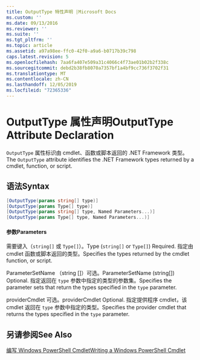 ```yaml
---
title: OutputType 特性声明 |Microsoft Docs
ms.custom: ''
ms.date: 09/13/2016
ms.reviewer: ''
ms.suite: ''
ms.tgt_pltfrm: ''
ms.topic: article
ms.assetid: a97a98ee-ffc0-42f0-a9a6-b0717b39c798
caps.latest.revision: 5
ms.openlocfilehash: 7aa6fa407e509a31c4066c4f73ae01b02b2f338c
ms.sourcegitcommit: debd2b38fb8070a7357bf1a4bf9cc736f3702f31
ms.translationtype: MT
ms.contentlocale: zh-CN
ms.lasthandoff: 12/05/2019
ms.locfileid: "72365336"
---
```

# <a name="outputtype-attribute-declaration"></a><span data-ttu-id="07d68-102">OutputType 属性声明</span><span class="sxs-lookup"><span data-stu-id="07d68-102">OutputType Attribute Declaration</span></span>

<span data-ttu-id="07d68-103">`OutputType` 属性标识由 cmdlet、函数或脚本返回的 .NET Framework 类型。</span><span class="sxs-lookup"><span data-stu-id="07d68-103">The `OutputType` attribute identifies the .NET Framework types returned by a cmdlet, function, or script.</span></span>

## <a name="syntax"></a><span data-ttu-id="07d68-104">语法</span><span class="sxs-lookup"><span data-stu-id="07d68-104">Syntax</span></span>

```csharp
[OutputType(params string[] type)]
[OutputType(params Type[] type)]
[OutputType(params string[] type, Named Parameters...)]
[OutputType(params Type[] type, Named Parameters...)]
```

#### <a name="parameters"></a><span data-ttu-id="07d68-105">参数</span><span class="sxs-lookup"><span data-stu-id="07d68-105">Parameters</span></span>

<span data-ttu-id="07d68-106">需要键入（`string[]` 或 `Type[]`）。</span><span class="sxs-lookup"><span data-stu-id="07d68-106">Type (`string[]` or `Type[]`) Required.</span></span> <span data-ttu-id="07d68-107">指定由 cmdlet 函数或脚本返回的类型。</span><span class="sxs-lookup"><span data-stu-id="07d68-107">Specifies the types returned by the cmdlet function, or script.</span></span>

<span data-ttu-id="07d68-108">ParameterSetName （string []）可选。</span><span class="sxs-lookup"><span data-stu-id="07d68-108">ParameterSetName (string[]) Optional.</span></span> <span data-ttu-id="07d68-109">指定返回在 `type` 参数中指定的类型的参数集。</span><span class="sxs-lookup"><span data-stu-id="07d68-109">Specifies the parameter sets that return the types specified in the `type` parameter.</span></span>

<span data-ttu-id="07d68-110">providerCmdlet 可选。</span><span class="sxs-lookup"><span data-stu-id="07d68-110">providerCmdlet Optional.</span></span> <span data-ttu-id="07d68-111">指定提供程序 cmdlet，该 cmdlet 返回在 `type` 参数中指定的类型。</span><span class="sxs-lookup"><span data-stu-id="07d68-111">Specifies the provider cmdlet that returns the types specified in the `type` parameter.</span></span>

## <a name="see-also"></a><span data-ttu-id="07d68-112">另请参阅</span><span class="sxs-lookup"><span data-stu-id="07d68-112">See Also</span></span>

[<span data-ttu-id="07d68-113">编写 Windows PowerShell Cmdlet</span><span class="sxs-lookup"><span data-stu-id="07d68-113">Writing a Windows PowerShell Cmdlet</span></span>](./writing-a-windows-powershell-cmdlet.md)
